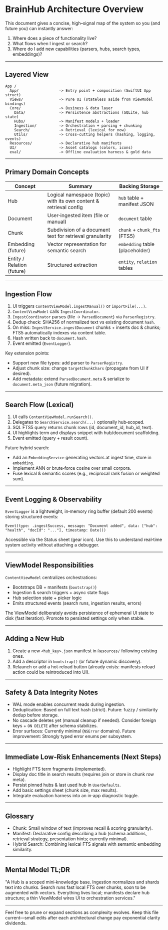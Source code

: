 # BrainHub Architecture Overview

This document gives a concise, high–signal map of the system so you (and future you) can instantly answer:

1. Where does a piece of functionality live?
2. What flows when I ingest or search?
3. Where do I add new capabilities (parsers, hubs, search types, embeddings)?

---

## Layered View

```
App /
  App/                  -> Entry point + composition (SwiftUI App struct)
  Views/                -> Pure UI (stateless aside from ViewModel bindings)
  Core/                 -> Business & data layer
    Data/               -> Persistence abstractions (SQLite, hub state)
    Hubs/               -> Manifest models + loader
    Ingestion/          -> Orchestration + parsing + chunking
    Search/             -> Retrieval (lexical for now)
    Utils/              -> Cross‑cutting helpers (hashing, logging, events)
  Resources/            -> Declarative hub manifests
  UI/                   -> Asset catalogs (colors, icons)
  eval/                 -> Offline evaluation harness & gold data
```

---

## Primary Domain Concepts

| Concept                    | Summary                                                           | Backing Storage                 |
| -------------------------- | ----------------------------------------------------------------- | ------------------------------- |
| Hub                        | Logical namespace (topic) with its own content & retrieval config | `hub` table + manifest JSON     |
| Document                   | User‑ingested item (file or manual)                               | `document` table                |
| Chunk                      | Subdivision of a document text for retrieval granularity          | `chunk` + `chunk_fts` (FTS5)    |
| Embedding (future)         | Vector representation for semantic search                         | `embedding` table (placeholder) |
| Entity / Relation (future) | Structured extraction                                             | `entity`, `relation` tables     |

---

## Ingestion Flow

1. UI triggers `ContentViewModel.ingestManual()` or `importFile(...)`.
2. `ContentViewModel` calls `IngestCoordinator`.
3. `IngestCoordinator` parses (file -> `ParsedDocument`) via `ParserRegistry`.
4. Dedup check: SHA256 of normalized text vs existing document `hash`.
5. On miss: `IngestService.ingestDocument` chunks + inserts doc & chunks; FTS5 automatically indexes via content table.
6. Hash written back to `document.hash`.
7. Event emitted (`EventLogger`).

Key extension points:

- Support new file types: add parser to `ParserRegistry`.
- Adjust chunk size: change `targetChunkChars` (propagate from UI if desired).
- Add metadata: extend `ParsedDocument.meta` & serialize to `document.meta_json` (future migration).

---

## Search Flow (Lexical)

1. UI calls `ContentViewModel.runSearch()`.
2. Delegates to `SearchService.search(...)` optionally hub‑scoped.
3. SQL FTS5 query returns chunk rows (id, document_id, hub_id, text).
4. UI highlights term and displays snippet with hub/document scaffolding.
5. Event emitted (query + result count).

Future hybrid search:

- Add an `EmbeddingService` generating vectors at ingest time, store in `embedding`.
- Implement ANN or brute‑force cosine over small corpora.
- Fuse lexical & semantic scores (e.g., reciprocal rank fusion or weighted sum).

---

## Event Logging & Observability

`EventLogger` is a lightweight, in‑memory ring buffer (default 200 events) storing structured events:

```
Event(type: .ingestSuccess, message: "Document added", data: ["hub": "health", "docId": "..."], timestamp: Date())
```

Accessible via the Status sheet (gear icon). Use this to understand real‑time system activity without attaching a debugger.

---

## ViewModel Responsibilities

`ContentViewModel` centralizes orchestrations:

- Bootstraps DB + manifests (`bootstrap()`)
- Ingestion & search triggers + async state flags
- Hub selection state + picker logic
- Emits structured events (search runs, ingestion results, errors)

The ViewModel deliberately avoids persistence of ephemeral UI state to disk (fast iteration). Promote to persisted settings only when stable.

---

## Adding a New Hub

1. Create a new `<hub_key>.json` manifest in `Resources/` following existing ones.
2. Add a descriptor in `bootstrap()` (or future dynamic discovery).
3. Relaunch or add a hot‑reload button (already exists: manifests reload action could be reintroduced into UI).

---

## Safety & Data Integrity Notes

- WAL mode enables concurrent reads during ingestion.
- Deduplication: Based on full text hash (strict). Future: fuzzy / similarity dedup before storage.
- No cascade deletes yet (manual cleanup if needed). Consider foreign keys + `ON DELETE` after schema stabilizes.
- Error surfaces: Currently minimal (`NSError` domains). Future improvement: Strongly typed error enums per subsystem.

---

## Immediate Low‑Risk Enhancements (Next Steps)

- Highlight FTS term fragments (implemented).
- Display doc title in search results (requires join or store in chunk row meta).
- Persist pinned hubs & last used hub in `UserDefaults`.
- Add basic settings sheet (chunk size, max results).
- Integrate evaluation harness into an in‑app diagnostic toggle.

---

## Glossary

- Chunk: Small window of text (improves recall & scoring granularity).
- Manifest: Declarative config describing a hub (schema additions, retrieval strategy, presentation hints; currently minimal).
- Hybrid Search: Combining lexical FTS signals with semantic embedding similarity.

---

## Mental Model TL;DR

"A Hub is a scoped mini‑knowledge base. Ingestion normalizes and shards text into chunks. Search runs fast local FTS over chunks, soon to be augmented with vectors. Everything lives local; manifests declare hub structure; a thin ViewModel wires UI to orchestration services."

---

Feel free to prune or expand sections as complexity evolves. Keep this file current—small edits after each architectural change pay exponential clarity dividends.
